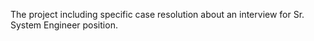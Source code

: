 The project including specific case resolution about an interview for Sr. System Engineer position.

